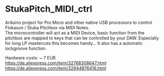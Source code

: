 # StukaPitch_MIDI_ctrl
Arduino project for Pro Micro and other native USB processors to control Flokason / Stuka Pitchbox via MIDI Notes.  
The microcontroller will act as a MIDI Device, basic function from the pitchbox are mapped to keys that can be controlled
by your DAW.
Especially for long LP mastercuts this becomes handy...
It also has a automatic lockgroove function.

   
Hardware costs: ~ 7 EUR    
https://de.aliexpress.com/item/32768308647.html  
https://de.aliexpress.com/item/32944876416.html   

